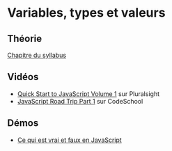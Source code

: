 # Variables, types et valeurs #

## Théorie ##

[Chapitre du syllabus](../syllabus/01_variables.pdf)

## Vidéos ##

- [Quick Start to JavaScript Volume 1](https://app.pluralsight.com/library/courses/quick-start-javascript-1-1870/table-of-contents) sur Pluralsight
- [JavaScript Road Trip Part 1](https://www.codeschool.com/courses/javascript-road-trip-part-1) sur CodeSchool


## Démos ##

- [Ce qui est vrai et faux en JavaScript](https://jsfiddle.net/bfcepegra/e0uuynbu/)


 

